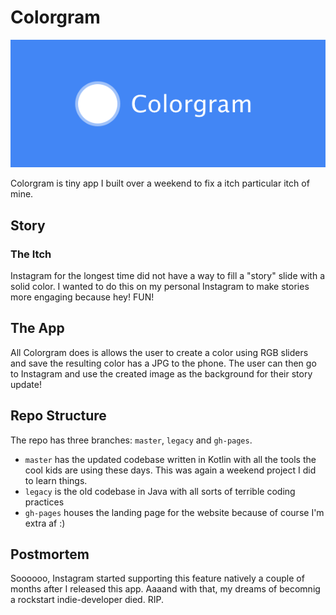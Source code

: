 # Colorgram

<img src="https://github.com/libhide/colorgram/blob/master/art/logo.png" alt="Colorgram Branding">

Colorgram is tiny app I built over a weekend to fix a itch particular itch of mine.

## Story

### The Itch

Instagram for the longest time did not have a way to fill a "story" slide with a solid color. I wanted to do this on my personal Instagram to make stories more engaging because hey! FUN! 

## The App

All Colorgram does is allows the user to create a color using RGB sliders and save the resulting color has a JPG to the phone. The user can then go to Instagram and use the created image as the background for their story update!

## Repo Structure

The repo has three branches: `master`, `legacy` and `gh-pages`.

- `master` has the updated codebase written in Kotlin with all the tools the cool kids are using these days. This was again a weekend project I did to learn things.
- `legacy` is the old codebase in Java with all sorts of terrible coding practices
- `gh-pages` houses the landing page for the website because of course I'm extra af :)

## Postmortem

Soooooo, Instagram started supporting this feature natively a couple of months after I released this app. Aaaand with that, my dreams of becomnig a rockstart indie-developer died. RIP.

